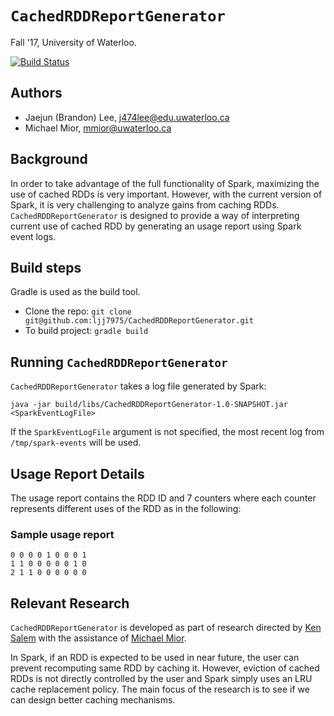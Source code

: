 # `CachedRDDReportGenerator`
Fall '17, University of Waterloo.

[![Build Status](https://travis-ci.com/michaelmior/CachedRDDReportGenerator.svg?branch=master)](https://travis-ci.com/michaelmior/CachedRDDReportGenerator)

## Authors
* Jaejun (Brandon) Lee, j474lee@edu.uwaterloo.ca
* Michael Mior, mmior@uwaterloo.ca

## Background
In order to take advantage of the full functionality of Spark, maximizing the use of cached RDDs is very important.
However, with the current version of Spark, it is very challenging to analyze gains from caching RDDs.
`CachedRDDReportGenerator` is designed to provide a way of interpreting current use of cached RDD by generating an usage report using Spark event logs.

## Build steps
Gradle is used as the build tool.

* Clone the repo: `git clone git@github.com:ljj7975/CachedRDDReportGenerator.git`
* To build project: `gradle build`

## Running `CachedRDDReportGenerator`
`CachedRDDReportGenerator` takes a log file generated by Spark:

    java -jar build/libs/CachedRDDReportGenerator-1.0-SNAPSHOT.jar <SparkEventLogFile>

If the `SparkEventLogFile` argument is not specified, the most recent log from `/tmp/spark-events` will be used.

## Usage Report Details
The usage report contains the RDD ID and 7 counters where each counter represents different uses of the RDD as in the following:

### Sample usage report
```
0 0 0 0 1 0 0 0 1
1 1 0 0 0 0 0 1 0
2 1 1 0 0 0 0 0 0
```

## Relevant Research
`CachedRDDReportGenerator` is developed as part of research directed by [Ken Salem](https://cs.uwaterloo.ca/~kmsalem/) with the assistance of [Michael Mior](https://michael.mior.ca).

In Spark, if an RDD is expected to be used in near future, the user can prevent recomputing same RDD by caching it.
However, eviction of cached RDDs is not directly controlled by the user and Spark simply uses an LRU cache replacement policy.
The main focus of the research is to see if we can design better caching mechanisms.

